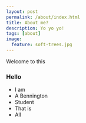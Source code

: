 ```yaml
---
layout: post
permalink: /about/index.html
title: About me?
description: Yo yo yo!
tags: [about]
image:
  feature: soft-trees.jpg
---
```


Welcome to this

### Hello
* I am
* A Bennington
* Student
* That is
* All

